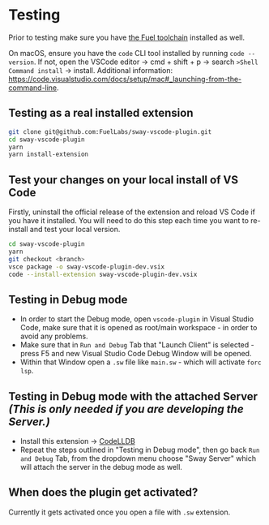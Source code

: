 # Testing

Prior to testing make sure you have [the Fuel toolchain](https://fuellabs.github.io/sway/latest/introduction/installation.html) installed as well.

On macOS, ensure you have the `code` CLI tool installed by running `code --version`. If not, open the VSCode editor -> cmd + shift + p -> search `>Shell Command install` -> install. Additional information: <https://code.visualstudio.com/docs/setup/mac#_launching-from-the-command-line>.

## Testing as a real installed extension

```sh
git clone git@github.com:FuelLabs/sway-vscode-plugin.git
cd sway-vscode-plugin
yarn
yarn install-extension
```

## Test your changes on your local install of VS Code

Firstly, uninstall the official release of the extension and reload VS Code if you have it installed. You will need to do this step each time you want to re-install and test your local version.

```sh
cd sway-vscode-plugin
yarn
git checkout <branch>
vsce package -o sway-vscode-plugin-dev.vsix
code --install-extension sway-vscode-plugin-dev.vsix
```

## Testing in Debug mode

- In order to start the Debug mode, open `vscode-plugin` in Visual Studio Code, make sure that it is opened as root/main workspace - in order to avoid any problems.
- Make sure that in `Run and Debug` Tab that "Launch Client" is selected - press F5 and new Visual Studio Code Debug Window will be opened.
- Within that Window open a `.sw` file like `main.sw` - which will activate `forc lsp`.

## Testing in Debug mode with the attached Server _(This is only needed if you are developing the Server.)_

- Install this extension -> [CodeLLDB](https://marketplace.visualstudio.com/items?itemName=vadimcn.vscode-lldb)
- Repeat the steps outlined in "Testing in Debug mode", then go back `Run and Debug` Tab, from the dropdown menu choose "Sway Server" which will attach the server in the debug mode as well.

## When does the plugin get activated?

Currently it gets activated once you open a file with `.sw` extension.
